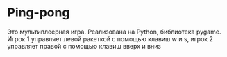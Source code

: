 # Ping-pong
Это мультиплеерная игра. Реализована на Python, библиотека pygame.
Игрок 1 управляет левой ракеткой с помощью клавиш w и s, игрок 2 управляет правой с помощью клавиш вверх и вниз
